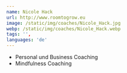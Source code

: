 ```yaml
---
name: Nicole Hack
url: http://www.roomtogrow.eu
image: /static/img/coaches/Nicole_Hack.jpg
webp: /static/img/coaches/Nicole_Hack.webp
tags: '',
languages: 'de'
---
```


<ul><li>Personal und Business Coaching</li><li>Mindfulness Coaching</li></ul>